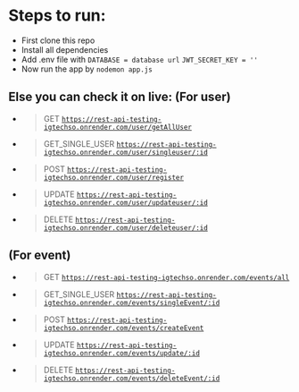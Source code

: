 # Steps to run:

- First clone this repo
- Install all dependencies 
- Add .env file with
 ``` DATABASE = database url ```
 ``` JWT_SECRET_KEY = '' ```
- Now run the app by ``` nodemon app.js ```

## Else you can check it on live: (For user)

- > GET <code>https://rest-api-testing-igtechso.onrender.com/user/getAllUser</code>
- > GET_SINGLE_USER <code>https://rest-api-testing-igtechso.onrender.com/user/singleuser/:id</code>
- > POST <code>https://rest-api-testing-igtechso.onrender.com/user/register</code>
- > UPDATE <code>https://rest-api-testing-igtechso.onrender.com/user/updateuser/:id</code>
- > DELETE <code>https://rest-api-testing-igtechso.onrender.com/user/deleteuser/:id</code>

## (For event)

- > GET <code>https://rest-api-testing-igtechso.onrender.com/events/all</code>
- > GET_SINGLE_USER <code>https://rest-api-testing-igtechso.onrender.com/events/singleEvent/:id</code>
- > POST <code>https://rest-api-testing-igtechso.onrender.com/events/createEvent</code>
- > UPDATE <code>https://rest-api-testing-igtechso.onrender.com/events/update/:id</code>
- > DELETE <code>https://rest-api-testing-igtechso.onrender.com/events/deleteEvent/:id</code>